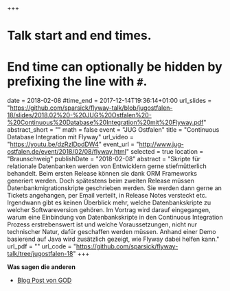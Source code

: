 +++
# Talk start and end times.
# End time can optionally be hidden by prefixing the line with `#`.
date = 2018-02-08
#time_end = 2017-12-14T19:36:14+01:00
url_slides = "https://github.com/sparsick/flyway-talk/blob/jugostfalen-18/slides/2018.02%20-%20JUG%20Ostfalen%20-%20Continuous%20Database%20Integration%20mit%20Flyway.pdf"
abstract_short = ""
math = false
event = "JUG Ostfalen"
title = "Continuous Database Integration mit Flyway"
url_video = "https://youtu.be/dzRzlDpdDW4"
event_url = "http://www.jug-ostfalen.de/event/2018/02/08/flyway.html"
selected = true
location = "Braunschweig"
publishDate = "2018-02-08"
abstract = "Skripte für relationale Datenbanken werden von Entwicklern gerne stiefmütterlich behandelt. Beim ersten Release können sie dank ORM Frameworks generiert werden. Doch spätestens beim zweiten Release müssen Datenbankmigrationskripte geschrieben werden. Sie werden dann gerne an Tickets angehangen, per Email verteilt, in Release Notes versteckt etc. Irgendwann gibt es keinen Überblick mehr, welche Datenbankskripte zu welcher Softwareversion gehören. Im Vortrag wird darauf eingegangen, warum eine Einbindung von Datenbankskripte in den Continuous Integration Prozess erstrebenswert ist und welche Voraussetzungen, nicht nur technischer Natur, dafür geschaffen werden müssen. Anhand einer Demo basierend auf Java wird zusätzlich gezeigt, wie Flyway dabei helfen kann."
url_pdf = ""
url_code = "https://github.com/sparsick/flyway-talk/tree/jugostfalen-18"
+++

**Was sagen die anderen**

* [Blog Post von GOD](http://www.god.de/god/god-richtet-jug-treffen-aus/)
